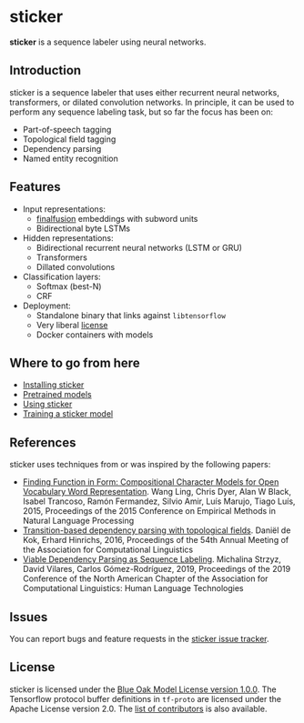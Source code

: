 # sticker

**sticker** is a sequence labeler using neural networks.

## Introduction

sticker is a sequence labeler that uses either recurrent neural
networks, transformers, or dilated convolution networks. In principle,
it can be used to perform any sequence labeling task, but so far the
focus has been on:

* Part-of-speech tagging
* Topological field tagging
* Dependency parsing
* Named entity recognition

## Features

* Input representations:
  * [finalfusion](https://finalfusion.github.io/) embeddings with subword units
  * Bidirectional byte LSTMs
* Hidden representations:
  * Bidirectional recurrent neural networks (LSTM or GRU)
  * Transformers
  * Dillated convolutions
* Classification layers:
  * Softmax (best-N)
  * CRF
* Deployment:
  * Standalone binary that links against `libtensorflow`
  * Very liberal [license](LICENSE.md)
  * Docker containers with models

## Where to go from here

* [Installing sticker](doc/INSTALL.md)
* [Pretrained models](doc/PRETRAINED.md)
* [Using sticker](doc/USAGE.md)
* [Training a sticker model](doc/TRAIN.md)

## References

sticker uses techniques from or was inspired by the following papers:

* [Finding Function in Form: Compositional Character Models for Open
  Vocabulary Word
  Representation](https://aclweb.org/anthology/papers/D/D15/D15-1176/). Wang
  Ling, Chris Dyer, Alan W Black, Isabel Trancoso, Ramón Fermandez,
  Silvio Amir, Luís Marujo, Tiago Luís, 2015, Proceedings of the 2015
  Conference on Empirical Methods in Natural Language Processing
* [Transition-based dependency parsing with topological
  fields](https://aclweb.org/anthology/papers/P/P16/P16-2001/). Daniël
  de Kok, Erhard Hinrichs, 2016, Proceedings of the 54th Annual
  Meeting of the Association for Computational Linguistics
* [Viable Dependency Parsing as Sequence
  Labeling](https://www.aclweb.org/anthology/papers/N/N19/N19-1077/). Michalina
  Strzyz, David Vilares, Carlos Gómez-Rodríguez, 2019, Proceedings of
  the 2019 Conference of the North American Chapter of the Association
  for Computational Linguistics: Human Language Technologies

## Issues

You can report bugs and feature requests in the [sticker issue
tracker](https://github.com/stickeritis/sticker/issues).

## License

sticker is licensed under the [Blue Oak Model License version
1.0.0](LICENSE.md). The Tensorflow protocol buffer definitions in
`tf-proto` are licensed under the Apache License version 2.0. The
[list of contributors](CONTRIBUTORS) is also available.
